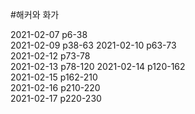 #해커와 화가

2021-02-07 p6-38  
2021-02-09 p38-63
2021-02-10 p63-73  
2021-02-12 p73-78  
2021-02-13 p78-120 
2021-02-14 p120-162  
2021-02-15 p162-210  
2021-02-16 p210-220  
2021-02-17 p220-230  
